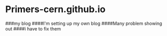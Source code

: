 # Primers-cern.github.io
###my blog
####I'm setting up my own blog
####Many problem showing out 
####i have to fix them
